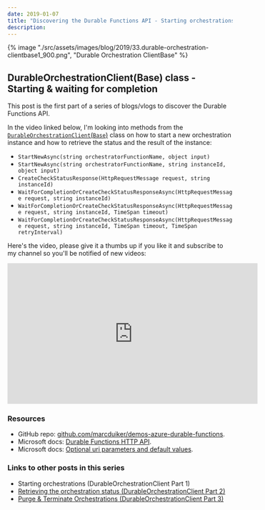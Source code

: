 ```yaml
---
date: 2019-01-07
title: "Discovering the Durable Functions API - Starting orchestrations (DurableOrchestrationClient part 1)"
description:
---
```


{% image "./src/assets/images/blog/2019/33.durable-orchestration-clientbase1_900.png", "Durable Orchestration ClientBase" %}

## DurableOrchestrationClient(Base) class - Starting & waiting for completion

This post is the first part of a series of blogs/vlogs to discover the Durable Functions API.

In the video linked below, I'm looking into methods from the  [`DurableOrchestrationClient`(`Base`)](https://github.com/Azure/azure-functions-durable-extension/blob/master/src/WebJobs.Extensions.DurableTask/DurableOrchestrationClientBase.cs) class on how to start a new orchestration instance and how to retrieve the status and the result of the instance:

- `StartNewAsync(string orchestratorFunctionName, object input)`
- `StartNewAsync(string orchestratorFunctionName, string instanceId, object input)`
- `CreateCheckStatusResponse(HttpRequestMessage request, string instanceId)`
- `WaitForCompletionOrCreateCheckStatusResponseAsync(HttpRequestMessage request, string instanceId)`
- `WaitForCompletionOrCreateCheckStatusResponseAsync(HttpRequestMessage request, string instanceId, TimeSpan timeout)`
- `WaitForCompletionOrCreateCheckStatusResponseAsync(HttpRequestMessage request, string instanceId, TimeSpan timeout, TimeSpan retryInterval)`

Here's the video, please give it a thumbs up if you like it and subscribe to my channel so you'll be notified of new videos:

<iframe width="560" height="315" src="https://www.youtube.com/embed/mRDesdK3W8Q" frameborder="0" allow="autoplay; encrypted-media" allowfullscreen></iframe>

### Resources

- GitHub repo: [github.com/marcduiker/demos-azure-durable-functions](https://github.com/marcduiker/demos-azure-durable-functions).
- Microsoft docs: [Durable Functions HTTP API](https://docs.microsoft.com/en-us/azure/azure-functions/durable/durable-functions-http-api).
- Microsoft docs: [Optional uri parameters and default values](https://docs.microsoft.com/en-us/aspnet/web-api/overview/web-api-routing-and-actions/attribute-routing-in-web-api-2#optional-uri-parameters-and-default-values).

### Links to other posts in this series

- Starting orchestrations (DurableOrchestrationClient Part 1)
- [Retrieving the orchestration status (DurableOrchestrationClient Part 2)](/articles/durable-functions-api-durableorchestrationclient-2)
- [Purge & Terminate Orchestrations (DurableOrchestrationClient Part 3)](/articles/durable-functions-api-purge-terminate)
